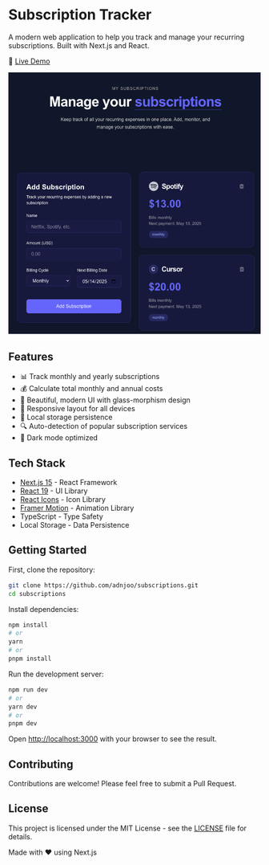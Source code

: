 # Subscription Tracker

A modern web application to help you track and manage your recurring subscriptions. Built with Next.js and React.

🔗 [Live Demo](https://subscriptions-alpha.vercel.app)

![Subscription Tracker Screenshot](public/screen.png)

## Features

- 📊 Track monthly and yearly subscriptions
- 💰 Calculate total monthly and annual costs
- 🎨 Beautiful, modern UI with glass-morphism design
- 📱 Responsive layout for all devices
- 💾 Local storage persistence
- 🔍 Auto-detection of popular subscription services
- 🌙 Dark mode optimized

## Tech Stack

- [Next.js 15](https://nextjs.org/) - React Framework
- [React 19](https://react.dev/) - UI Library
- [React Icons](https://react-icons.github.io/react-icons/) - Icon Library
- [Framer Motion](https://www.framer.com/motion/) - Animation Library
- TypeScript - Type Safety
- Local Storage - Data Persistence

## Getting Started

First, clone the repository:

```bash
git clone https://github.com/adnjoo/subscriptions.git
cd subscriptions
```

Install dependencies:

```bash
npm install
# or
yarn
# or
pnpm install
```

Run the development server:

```bash
npm run dev
# or
yarn dev
# or
pnpm dev
```

Open [http://localhost:3000](http://localhost:3000) with your browser to see the result.

## Contributing

Contributions are welcome! Please feel free to submit a Pull Request.

## License

This project is licensed under the MIT License - see the [LICENSE](LICENSE) file for details.


Made with ❤️ using Next.js
